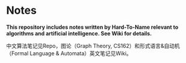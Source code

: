 # Notes

**This repository includes notes written by Hard-To-Name relevant to algorithms and artificial intelligence. See Wiki for details.**

中文算法笔记见Repo，图论（Graph Theory, CS162）和形式语言&自动机（Formal Language & Automata）英文笔记见Wiki。
